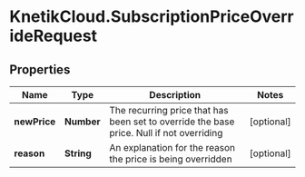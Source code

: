 # KnetikCloud.SubscriptionPriceOverrideRequest

## Properties
Name | Type | Description | Notes
------------ | ------------- | ------------- | -------------
**newPrice** | **Number** | The recurring price that has been set to override the base price. Null if not overriding | [optional] 
**reason** | **String** | An explanation for the reason the price is being overridden | [optional] 


